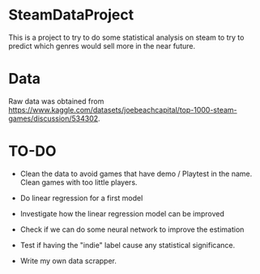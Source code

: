 # SteamDataProject

This is a project to try to do some statistical analysis on steam to try to predict which genres would sell more in the near future.

# Data

Raw data was obtained from https://www.kaggle.com/datasets/joebeachcapital/top-1000-steam-games/discussion/534302. 


# TO-DO

- Clean the data to avoid games that have demo / Playtest in the name. Clean games with too little players.

- Do linear regression for a first model

- Investigate how the linear regression model can be improved

- Check if we can do some neural network to improve the estimation

- Test if having the "indie" label cause any statistical significance.

- Write my own data scrapper.
